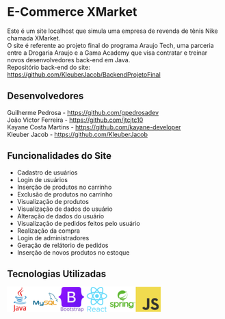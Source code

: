 # E-Commerce XMarket
Este é um site localhost que simula uma empresa de revenda de tênis Nike chamada XMarket. \
O site é referente ao projeto final do programa Araujo Tech, uma parceria entre a Drogaria Araujo e a Gama Academy que visa contratar e treinar novos desenvolvedores back-end em Java. \
Repositório back-end do site: https://github.com/KleuberJacob/BackendProjetoFinal 

## Desenvolvedores
Guilherme Pedrosa - https://github.com/gpedrosadev \
João Victor Ferreira - https://github.com/jtcjtc10 \
Kayane Costa Martins - https://github.com/kayane-developer \
Kleuber Jacob - https://github.com/KleuberJacob 

## Funcionalidades do Site

- Cadastro de usuários 
- Login de usuários 
- Inserção de produtos no carrinho 
- Exclusão de produtos no carrinho 
- Visualização de produtos 
- Visualização de dados do usuário 
- Alteração de dados do usuário 
- Visualização de pedidos feitos pelo usuário 
- Realização da compra 
- Login de administradores 
- Geração de relátorio de pedidos 
- Inserção de novos produtos no estoque 


## Tecnologias Utilizadas
<img align="left" alt="kaygithub" height="60" width="60" src = "https://raw.githubusercontent.com/devicons/devicon/master/icons/java/java-original-wordmark.svg" />
<img align="left" alt="kaygithub" height="60" width="60" src = "https://raw.githubusercontent.com/devicons/devicon/v2.15.1/icons/mysql/mysql-original-wordmark.svg"/>
<img align="left" alt="kaygithub" height="60" width="60" src = "https://raw.githubusercontent.com/devicons/devicon/master/icons/bootstrap/bootstrap-original-wordmark.svg" />
<img align="left" alt="kaygithub" height="60" width="60" src = "https://raw.githubusercontent.com/devicons/devicon/master/icons/react/react-original-wordmark.svg" />
<img align="left" alt="kaygithub" height="60" width="60" src = "https://raw.githubusercontent.com/devicons/devicon/master/icons/spring/spring-original-wordmark.svg" />
<img align="left" alt="kaygithub" height="60" width="60" src = "https://raw.githubusercontent.com/devicons/devicon/master/icons/javascript/javascript-original.svg" />
